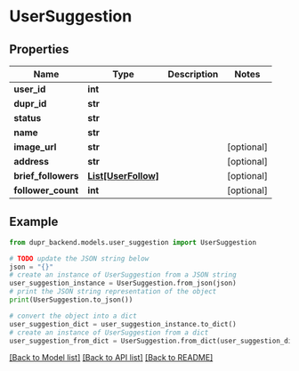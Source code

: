 # UserSuggestion


## Properties

Name | Type | Description | Notes
------------ | ------------- | ------------- | -------------
**user_id** | **int** |  | 
**dupr_id** | **str** |  | 
**status** | **str** |  | 
**name** | **str** |  | 
**image_url** | **str** |  | [optional] 
**address** | **str** |  | [optional] 
**brief_followers** | [**List[UserFollow]**](UserFollow.md) |  | [optional] 
**follower_count** | **int** |  | [optional] 

## Example

```python
from dupr_backend.models.user_suggestion import UserSuggestion

# TODO update the JSON string below
json = "{}"
# create an instance of UserSuggestion from a JSON string
user_suggestion_instance = UserSuggestion.from_json(json)
# print the JSON string representation of the object
print(UserSuggestion.to_json())

# convert the object into a dict
user_suggestion_dict = user_suggestion_instance.to_dict()
# create an instance of UserSuggestion from a dict
user_suggestion_from_dict = UserSuggestion.from_dict(user_suggestion_dict)
```
[[Back to Model list]](../README.md#documentation-for-models) [[Back to API list]](../README.md#documentation-for-api-endpoints) [[Back to README]](../README.md)


